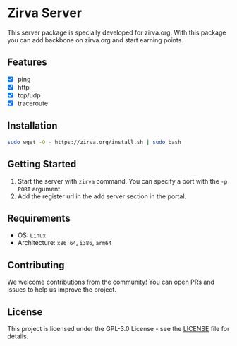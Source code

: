# Zirva Server
This server package is specially developed for zirva.org. With this package you can add backbone on zirva.org and start earning points.

## Features
- [x] ping
- [x] http
- [x] tcp/udp
- [x] traceroute

## Installation
```bash
sudo wget -O - https://zirva.org/install.sh | sudo bash
```

## Getting Started
1. Start the server with `zirva` command. You can specify a port with the `-p PORT` argument.
2. Add the register url in the add server section in the portal.

## Requirements
- OS: `Linux`
- Architecture: `x86_64`, `i386`, `arm64`

## Contributing
We welcome contributions from the community! You can open PRs and issues to help us improve the project.

## License
This project is licensed under the GPL-3.0 License - see the [LICENSE](LICENSE) file for details.